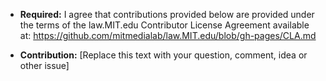 * **Required:** I agree that contributions provided below are provided under the terms of the law.MIT.edu Contributor License Agreement available at: https://github.com/mitmedialab/law.MIT.edu/blob/gh-pages/CLA.md

* **Contribution:** [Replace this text with your question, comment, idea or other issue]
